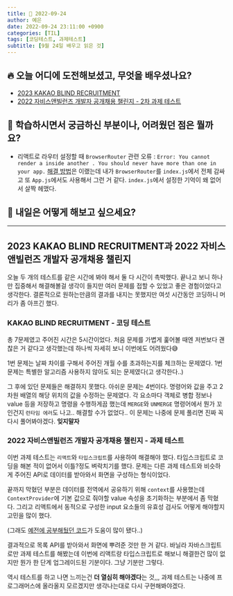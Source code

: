 ```yaml
---
title: 📸 2022-09-24
author: 예은
date: 2022-09-24 23:11:00 +0900
categories: [TIL]
tags: [코딩테스트, 과제테스트]
subtitle: [9월 24일 배우고 읽은 것]
---
```


## 🔥 오늘 어디에 도전해보셨고, 무엇을 배우셨나요?

- [2023 KAKAO BLIND RECRUITMENT](https://career.programmers.co.kr/competitions/2759)
- [2022 자비스앤빌런즈 개발자 공개채용 챌린지 - 2차 과제 테스트](https://career.programmers.co.kr/competitions/2726)

## 🌊 학습하시면서 궁금하신 부분이나, 어려웠던 점은 뭘까요?

- 리액트로 라우터 설정할 때 `BrowserRouter` 관련 오류 : `Error: You cannot render a inside another . You should never have more than one in your app.`
  [해결 방법](https://stackoverflow.com/questions/69828516/you-cannot-render-a-router-inside-another-router-you-should-never-have-more)은 이랬는데 내가 `BrowserRouter`를 `index.js`에서 전체 감싸고 또 `App.js`에서도 사용해서 그런 거 같다. `index.js`에서 설정한 기억이 왜 없어서 살짝 헤맸다.

## 🌟 내일은 어떻게 해보고 싶으세요?

---

## 2023 KAKAO BLIND RECRUITMENT과 2022 자비스앤빌런즈 개발자 공개채용 챌린지

오늘 두 개의 테스트를 같은 시간에 봐야 해서 둘 다 시간이 촉박했다. 끝나고 보니 하나만 집중해서 해결해볼걸 생각이 들지만 여러 문제를 접할 수 있었고 좋은 경험이었다고 생각한다. 결론적으로 원하는만큼의 결과를 내지는 못했지만 여섯 시간동안 코딩하니 머리가 좀 아프긴 했다.

### KAKAO BLIND RECRUITMENT - 코딩 테스트

총 7문제였고 주어진 시간은 5시간이었다. 처음 문제를 가볍게 훑어볼 때엔 저번보다 괜찮은 거 같다고 생각했는데 하나씩 자세히 보니 이번에도 어려웠다😅

1번 문제는 날짜 차이를 구해서 주어진 개월 수를 초과하는지를 체크하는 문제였다. 1번 문제는 특별한 알고리즘 사용하지 않아도 되는 문제였다(고 생각한다..)

그 후에 있던 문제들은 해결하지 못했다. 아쉬운 문제는 4번이다. 명령어와 값을 주고 2차원 배열의 해당 위치의 값을 수정하는 문제였다. 각 요소마다 객체로 병합 정보나 value 등을 저장하고 명령을 수행하게끔 했는데 `MERGE`와 `UNMERGE` 명령어에서 뭔가 꼬인건지 `런타임 에러`도 나고.. 해결할 수가 없었다.. 이 문제는 나중에 문제 풀리면 진짜 꼭 다시 풀어봐야겠다. **잊지말자**

### 2022 자비스앤빌런즈 개발자 공개채용 챌린지 - 과제 테스트

이번 과제 테스트는 `리액트`와 `타입스크립트`를 사용하여 해결해야 했다. 타입스크립트로 코딩을 해본 적이 없어서 이틀?정도 벼락치기를 했다. 문제는 다른 과제 테스트와 비슷하게 주어진 API로 데이터를 받아와서 화면을 구성하는 형식이었다.

끝까지 막혔던 부분은 데이터를 전역에서 공유하기 위해 `context`를 사용했는데 `ContextProvider`에 기본 값으로 줘야할 value 속성을 초기화하는 부분에서 좀 막혔다. 그리고 리액트에서 동적으로 구성한 input 요소들의 유효성 검사도 어떻게 해야할지 고민을 많이 했다.

(그래도 [예전에 공부해뒀던 코드](https://codesandbox.io/s/jovial-river-g295gu?file=/src/store/auth-context.js)가 도움이 많이 됐다..)

결과적으로 목록 API를 받아와서 화면에 뿌려준 것만 한 거 같다. 바닐라 자바스크립트로만 과제 테스트를 해봤는데 이번에 리액트랑 타입스크립트로 해보니 해결한건 많이 없지만 뭔가 한 단계 업그레이드된 기분이다. 그냥 기분만 그렇다.

역시 테스트를 하고 나면 느끼는건 **더 열심히 해야겠다**는 것,,, 과제 테스트는 나중에 프로그래머스에 올라올지 모르겠지만 생각나는대로 다시 구현해봐야겠다.
